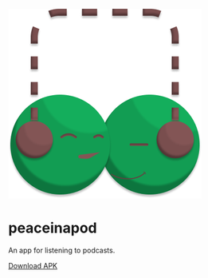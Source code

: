 ![peaceinapod](assets/peaceinapod.png)

# peaceinapod

An app for listening to podcasts.

[Download APK](https://drive.proton.me/urls/VB9MPSTS20#8F3illUKhCUn)

